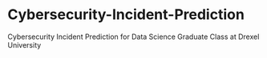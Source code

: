 # Cybersecurity-Incident-Prediction
Cybersecurity Incident Prediction for Data Science Graduate Class at Drexel University
